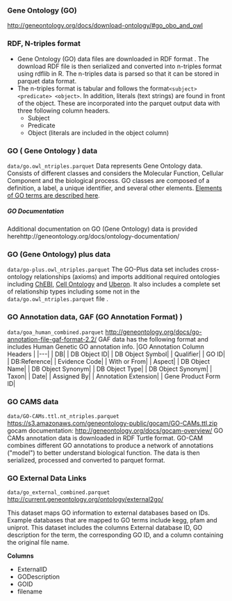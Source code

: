 ### Gene Ontology (GO)

http://geneontology.org/docs/download-ontology/#go_obo_and_owl

### RDF, N-triples format 
 - Gene Ontology (GO) data files are downloaded in RDF format . The download RDF file is then serialized and converted into n-triples format using rdflib in R. The n-triples data is parsed so that it can be stored in parquet data format. 
 - The n-triples format is tabular and follows the format```<subject> <predicate> <object>```. In addition, literals (text strings) are found in front of the object. These are incorporated into the parquet output data with three following column headers.  
	* Subject
	* Predicate
	* Object  (literals are included in the object column)

### GO ( Gene Ontology ) data 
```data/go.owl_ntriples.parquet```
Data represents Gene Ontology data. Consists of different classes and considers the Molecular Function, Cellular Component and the biological process. GO classes are composed of a definition, a label, a unique identifier, and several other elements.  [Elements of GO terms are described here](http://geneontology.org/docs/ontology/).

##### GO Documentation
Additional documentation on GO (Gene Ontology) data is provided herehttp://geneontology.org/docs/ontology-documentation/

### GO (Gene Ontology) plus data 
```data/go-plus.owl_ntriples.parquet```
The GO-Plus data set includes cross-ontology relationships (axioms) and imports additional required ontologies including [ChEBI](https://www.ebi.ac.uk/chebi/), [Cell Ontology](http://www.obofoundry.org/ontology/cl.html) and [Uberon](http://uberon.github.io/). It also includes a complete set of relationship types including some not in the ```data/go.owl_ntriples.parquet``` file . 

### GO Annotation data, GAF (GO Annotation Format) )
```data/goa_human_combined.parquet```
http://geneontology.org/docs/go-annotation-file-gaf-format-2.2/
GAF data has the following format and includes Human Genetic GO annotation info. 
|GO Annotation Column Headers  | 
|---|
|  DB|
|  DB Object ID|
|  DB Object Symbol|
|  Qualifier|
|  GO ID|
|  DB:Reference|
|  Evidence Code|
|  With or From|
|  Aspect|
|  DB Object Name|
|  DB Object Synonym|
|  DB Object Type|
|  DB Object Synonym|
|  Taxon|
|  Date|
|  Assigned By|
|  Annotation Extension|
|  Gene Product Form ID|

### GO CAMS data
```data/GO-CAMs.ttl.nt_ntriples.parquet```
https://s3.amazonaws.com/geneontology-public/gocam/GO-CAMs.ttl.zip
gocam documentation: http://geneontology.org/docs/gocam-overview/
GO CAMs annotation data is downloaded in RDF Turtle format. GO-CAM combines different GO annotations to produce a network of annotations ("model") to better understand biological function. The data is then serialized, processed and converted to parquet format. 
 
 ### GO External Data Links
 ```data/go_external_combined.parquet```
 http://current.geneontology.org/ontology/external2go/
 
 This dataset maps GO information to external databases based on IDs. Example databases that are mapped to GO terms include kegg, pfam and uniprot. This dataset includes the columns External database ID, GO description for the term, the corresponding GO ID, and a column containing the original file name. 
 
 **Columns**
 * ExternalID
 * GODescription 
 * GOID
 * filename
